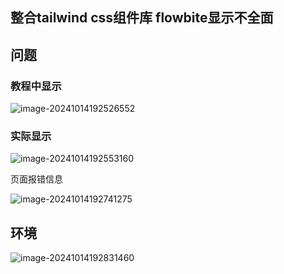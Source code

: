 ## 整合tailwind css组件库 flowbite显示不全面

## 问题

### 教程中显示

![image-20241014192526552](https://cdn.jsdelivr.net/gh/Mirror18/imgage@main//202410141925675.png)



### 实际显示

![image-20241014192553160](https://cdn.jsdelivr.net/gh/Mirror18/imgage@main//202410141925219.png)

页面报错信息

![image-20241014192741275](https://cdn.jsdelivr.net/gh/Mirror18/imgage@main//202410141927336.png)

## 环境

![image-20241014192831460](https://cdn.jsdelivr.net/gh/Mirror18/imgage@main//202410141928560.png)